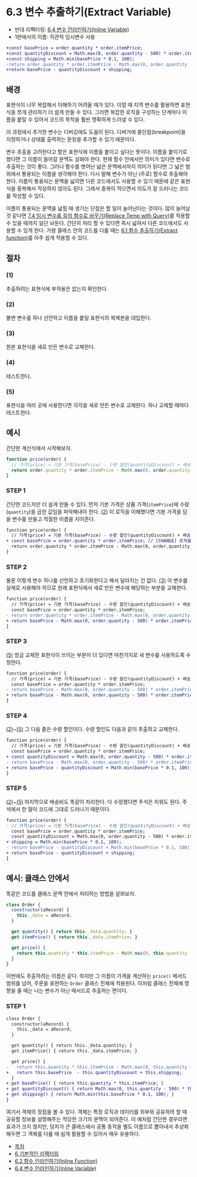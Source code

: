 # 6.3 변수 추출하기(Extract Variable)
- 반대 리팩터링: [6.4 변수 인라인하기(Inline Variable)](https://github.com/wonder13662/refactoring-v2/blob/writing/chapter06/6-4.md)
- 1판에서의 이름: 직관적 임시변수 사용
```diff
+const basePrice = order.quantity * order.itemPrice;
+const quantityDiscount = Math.max(0, order.quantity - 500) * order.itemPrice * 0.05;
+const shipping = Math.min(basePrice * 0.1, 100);
-return order.quantity * order.itemPrice - Math.max(0, order.quantity - 500) * order.itemPrice * 0.05 + Math.min(order.quantity * order.itemPrice * 0.1, 100)
+return basePrice - quantityDiscount + shipping;
```
## 배경
표현식이 너무 복잡해서 이해하기 어려울 때가 있다. 이럴 때 지역 변수를 활용하면 표현식을 쪼개 관리하기 더 쉽게 만들 수 있다. 그러면 복잡한 로직을 구성하는 단계마다 이름을 붙일 수 있어서 코드의 목적을 훨씬 명확하게 드러낼 수 있다.

이 과정에서 추가한 변수는 디버깅에도 도움이 된다. 디버거에 중단점(breakpoint)을 지정하거나 상태를 출력하는 문장을 추가할 수 있기 때문이다.

변수 추출을 고려한다고 함은 표현식에 이름을 붙이고 싶다는 뜻이다. 이름을 붙이기로 했다면 그 이름이 들어갈 문맥도 살펴야 한다. 현재 함수 안에서만 의미가 있다면 변수로 추출하는 것이 좋다. 그러나 함수를 벗어난 넓은 문맥에서까지 의미가 된다면 그 넓은 범위에서 통용되는 이름을 생각해야 한다. 다시 말해 변수가 아닌 (주로) 함수로 추출해야 한다. 이름이 통용되는 문맥을 넓히면 다른 코드에서도 사용할 수 있기 때문에 같은 표현식을 중복해서 작성하지 않아도 된다. 그래서 중복이 적으면서 의도가 잘 드러나는 코드를 작성할 수 있다.

이름이 통용되는 문맥을 넓힐 때 생기는 단점은 할 일이 늘어난다는 것이다. 많이 늘어날 것 같다면 [7.4 임시 변수를 질의 함수로 바꾸기(Replace Temp with Query)](https://github.com/wonder13662/refactoring-v2/blob/writing/chapter07/7-4.md)를 적용할 수 있을 때까지 일단 놔둔다. 간단히 처리 할 수 있다면 즉시 넓혀서 다른 코드에서도 사용할 수 있게 한다. 가령 클래스 안의 코드를 다룰 때는 [6.1 함수 추출하기(Extract function)](https://github.com/wonder13662/refactoring-v2/blob/writing/chapter06/6-1.md)를 아주 쉽게 적용할 수 있다.
## 절차
### (1)
추출하려는 표현식에 부작용은 없는지 확인한다.
### (2)
불변 변수를 하나 선언하고 이름을 붙일 표현식의 복제본을 대입한다.
### (3)
원본 표현식을 새로 만든 변수로 교체한다.
### (4)
테스트한다.
### (5)
표현식을 여러 곳에 사용한다면 각각을 새로 만든 변수로 교체한다. 하나 교체할 때마다 테스트한다.

## 예시
간단한 계산식에서 시작해보자.
``` javascript
function price(order) {
  // 가격(price) = 기본 가격(basePrice) - 수량 할인(quantityDiscount) + 배송비(shipping)
  return order.quantity * order.itemPrice - Math.max(0, order.quantity - 500) * order.itemPrice * 0.05 + Math.min(order.quantity * order.itemPrice * 0.1, 100);
}
```
### STEP 1
간단한 코드지만 더 쉽게 만들 수 있다. 먼저 기본 가격은 상품 가격(`itemPrice`)에 수량(`quantity`)을 곱한 값임을 파악해내야 한다.
[(2)](https://github.com/wonder13662/refactoring-v2/blob/writing/chapter06/6-3.md#2) 이 로직을 이해했다면 기본 가격을 담을 변수를 만들고 적절한 이름을 지어준다.
``` diff
function price(order) {
  // 가격(price) = 기본 가격(basePrice) - 수량 할인(quantityDiscount) + 배송비(shipping)
+ const basePrice = order.quantity * order.itemPrice; // [CHANGE] 로직을 이해하고 이를 담을 변수와 적절한 이름을 지어준다
  return order.quantity * order.itemPrice - Math.max(0, order.quantity - 500) * order.itemPrice * 0.05 + Math.min(order.quantity * order.itemPrice * 0.1, 100);
}
```

### STEP 2
물론 이렇게 변수 하나를 선언하고 초기화한다고 해서 달라지는 건 없다. [(3)](https://github.com/wonder13662/refactoring-v2/blob/writing/chapter06/6-3.md#3) 이 변수를 실제로 사용해야 하므로 원래 표현식에서 새로 만든 변수에 해당하는 부분을 교체한다.
``` diff
function price(order) {
  // 가격(price) = 기본 가격(basePrice) - 수량 할인(quantityDiscount) + 배송비(shipping)
  const basePrice = order.quantity * order.itemPrice;
- return order.quantity * order.itemPrice - Math.max(0, order.quantity - 500) * order.itemPrice * 0.05 + Math.min(order.quantity * order.itemPrice * 0.1, 100);  
+ return basePrice - Math.max(0, order.quantity - 500) * order.itemPrice * 0.05 + Math.min(order.quantity * order.itemPrice * 0.1, 100);
}
```

### STEP 3
[(5)](https://github.com/wonder13662/refactoring-v2/blob/writing/chapter06/6-3.md#5) 방금 교체한 표현식이 쓰이는 부분이 더 있다면 마찬가지로 새 변수를 사용하도록 수정한다.
``` diff
function price(order) {
  // 가격(price) = 기본 가격(basePrice) - 수량 할인(quantityDiscount) + 배송비(shipping)
  const basePrice = order.quantity * order.itemPrice;
- return basePrice - Math.max(0, order.quantity - 500) * order.itemPrice * 0.05 + Math.min(order.quantity * order.itemPrice * 0.1, 100);
+ return basePrice - Math.max(0, order.quantity - 500) * order.itemPrice * 0.05 + Math.min(basePrice * 0.1, 100);
}
```

### STEP 4
[(2)](https://github.com/wonder13662/refactoring-v2/blob/writing/chapter06/6-3.md#2)~[(5)](https://github.com/wonder13662/refactoring-v2/blob/writing/chapter06/6-3.md#5) 그 다음 줄은 수량 할인이다. 수량 할인도 다음과 같이 추출하고 교체한다.
``` diff
function price(order) {
  // 가격(price) = 기본 가격(basePrice) - 수량 할인(quantityDiscount) + 배송비(shipping)
  const basePrice = order.quantity * order.itemPrice;
+ const quantityDiscount = Math.max(0, order.quantity - 500) * order.itemPrice * 0.05;
- return basePrice - Math.max(0, order.quantity - 500) * order.itemPrice * 0.05 + Math.min(basePrice * 0.1, 100);
+ return basePrice - quantityDiscount + Math.min(basePrice * 0.1, 100);
}
```

### STEP 5
[(2)](https://github.com/wonder13662/refactoring-v2/blob/writing/chapter06/6-3.md#2)~[(5)](https://github.com/wonder13662/refactoring-v2/blob/writing/chapter06/6-3.md#5) 마지막으로 배송비도 똑같이 처리한다. 다 수정했다면 주석은 지워도 된다. 주석에서 한 말이 코드에 그대로 드러나기 때문이다.
``` diff
function price(order) {
- // 가격(price) = 기본 가격(basePrice) - 수량 할인(quantityDiscount) + 배송비(shipping)
  const basePrice = order.quantity * order.itemPrice;
  const quantityDiscount = Math.max(0, order.quantity - 500) * order.itemPrice * 0.05;
+ shipping = Math.min(basePrice * 0.1, 100);
- return basePrice - quantityDiscount + Math.min(basePrice * 0.1, 100);
+ return basePrice - quantityDiscount + shipping;
}
```
## 예시: 클래스 안에서
똑같은 코드를 클래스 문맥 안에서 처리하는 방법을 살펴보자.
``` javascript
class Order {
  constructor(aRecord) {
    this._data = aRecord;
  }

  get quantity() { return this._data.quantity; }
  get itemPrice() { return this._data.itemPrice; }

  get price() {
    return this.quantity * this.itemPrice - Math.max(0, this.quantity - 500) * this.itemPrice * 0.05 + Math.min(this.quantity * this.itemPrice * 0.1, 100);
  }
}
```
이번에도 추출하려는 이름은 같다. 하지만 그 이름이 가격을 계산하는 `price()` 메서드 범위를 넘어, 주문을 표현하는 `Order` 클래스 전체에 적용된다. 이처럼 클래스 전체에 영향을 줄 때는 나는 변수가 아닌 메서드로 추출하는 편이다.
### STEP 1
``` diff
class Order {
  constructor(aRecord) {
    this._data = aRecord;
  }

  get quantity() { return this._data.quantity; }
  get itemPrice() { return this._data.itemPrice; }

  get price() {
-   return this.quantity * this.itemPrice - Math.max(0, this.quantity - 500) * this.itemPrice * 0.05 + Math.min(this.quantity * this.itemPrice * 0.1, 100);
+   return this.basePrice  - this.quantityDiscount + this.shipping;
  }
+ get basePrice() { return this.quantity * this.itemPrice; }
+ get quantityDiscount() { return Math.max(0, this.quantity - 500) * this.itemPrice * 0.05; }
+ get shipping() { return Math.min(this.basePrice * 0.1, 100); }
}
```
여기서 객체의 장점을 볼 수 있다. 객체는 특정 로직과 데이터를 외부와 공유하려 할 때 공유할 정보를 설명해주는 적당한 크기의 문맥이 되어준다. 이 예처럼 간단한 경우라면 효과가 크지 않지만, 덩치가 큰 클래스에서 공통 동작을 별도 이름으로 뽑아내서 추상화해두면 그 객체를 다룰 때 쉽게 활용할 수 있어서 매우 유용하다.

- [목차](https://github.com/wonder13662/refactoring-v2/blob/writing/README.md)
- [6 기본적인 리팩터링](https://github.com/wonder13662/refactoring-v2/blob/writing/chapter06)
- [6.2 함수 인라인하기(Inline Function)](https://github.com/wonder13662/refactoring-v2/blob/writing/chapter06/6-2.md)
- [6.4 변수 인라인하기(Inline Variable)](https://github.com/wonder13662/refactoring-v2/blob/writing/chapter06/6-4.md)
